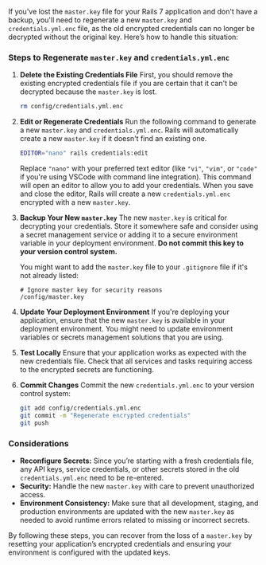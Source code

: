 If you've lost the `master.key` file for your Rails 7 application and don't have a backup, you'll need to regenerate a new `master.key` and `credentials.yml.enc` file, as the old encrypted credentials can no longer be decrypted without the original key. Here’s how to handle this situation:

### Steps to Regenerate `master.key` and `credentials.yml.enc`

1. **Delete the Existing Credentials File**
   First, you should remove the existing encrypted credentials file if you are certain that it can't be decrypted because the `master.key` is lost.

   ```bash
   rm config/credentials.yml.enc
   ```

2. **Edit or Regenerate Credentials**
   Run the following command to generate a new `master.key` and `credentials.yml.enc`. Rails will automatically create a new `master.key` if it doesn't find an existing one.

   ```bash
   EDITOR="nano" rails credentials:edit
   ```

   Replace `"nano"` with your preferred text editor (like `"vi"`, `"vim"`, or `"code"` if you're using VSCode with command line integration). This command will open an editor to allow you to add your credentials. When you save and close the editor, Rails will create a new `credentials.yml.enc` encrypted with a new `master.key`.

3. **Backup Your New `master.key`**
   The new `master.key` is critical for decrypting your credentials. Store it somewhere safe and consider using a secret management service or adding it to a secure environment variable in your deployment environment. **Do not commit this key to your version control system.**

   You might want to add the `master.key` file to your `.gitignore` file if it's not already listed:
   
   ```plaintext
   # Ignore master key for security reasons
   /config/master.key
   ```

4. **Update Your Deployment Environment**
   If you're deploying your application, ensure that the new `master.key` is available in your deployment environment. You might need to update environment variables or secrets management solutions that you are using.

5. **Test Locally**
   Ensure that your application works as expected with the new credentials file. Check that all services and tasks requiring access to the encrypted secrets are functioning.

6. **Commit Changes**
   Commit the new `credentials.yml.enc` to your version control system:

   ```bash
   git add config/credentials.yml.enc
   git commit -m "Regenerate encrypted credentials"
   git push
   ```

### Considerations

- **Reconfigure Secrets:** Since you’re starting with a fresh credentials file, any API keys, service credentials, or other secrets stored in the old `credentials.yml.enc` need to be re-entered.
- **Security:** Handle the new `master.key` with care to prevent unauthorized access.
- **Environment Consistency:** Make sure that all development, staging, and production environments are updated with the new `master.key` as needed to avoid runtime errors related to missing or incorrect secrets.

By following these steps, you can recover from the loss of a `master.key` by resetting your application’s encrypted credentials and ensuring your environment is configured with the updated keys.
